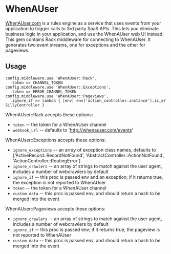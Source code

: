WhenAUser
=========

[WhenAUser.com](http://whenauser.com) is a rules engine as a service that uses events from your application to trigger calls to 3rd party SaaS APIs. This lets you eliminate business logic in your application, and use the WhenAUser web UI instead. This gem contains Rack middleware for connecting to WhenAUser. It generates two event streams, one for exceptions and the other for pageviews.

Usage
-----

    config.middleware.use 'WhenAUser::Rack',
      :token => CHANNEL_TOKEN
    config.middleware.use 'WhenAUser::Exceptions',
      :token => ERROR_CHANNEL_TOKEN
    config.middleware.use 'WhenAUser::Pageviews',
      :ignore_if => lambda { |env| env['action_controller.instance'].is_a? SillyController }

WhenAUser::Rack accepts these options:

* `token` -- the token for a WhenAUser channel  
* `webhook_url` -- defaults to 'http://whenauser.com/events'  

WhenAUser::Exceptions accepts these options:

* `ignore_exceptions` -- an array of exception class names, defaults to ['ActiveRecord::RecordNotFound', 'AbstractController::ActionNotFound', 'ActionController::RoutingError']  
* `ignore_crawlers` -- an array of strings to match against the user agent, includes a number of webcrawlers by default  
* `ignore_if` -- this proc is passed env and an exception; if it returns true, the exception is not reported to WhenAUser  
* `token` -- the token for a WhenAUser channel  
* `custom_data` -- this proc is passed env, and should return a hash to be merged into the event  

WhenAUser::Pageviews accepts these options:

* `ignore_crawlers` -- an array of strings to match against the user agent, includes a number of webcrawlers by default  
* `ignore_if` -- this proc is passed env; if it returns true, the pageview is not reported to WhenAUser  
* `custom_data` -- this proc is passed env, and should return a hash to be merged into the event  

